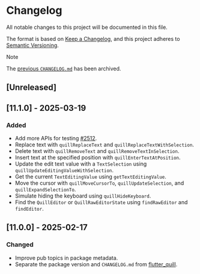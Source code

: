 # Changelog

All notable changes to this project will be documented in this file.

The format is based on [Keep a Changelog](https://keepachangelog.com/en/1.1.0/),
and this project adheres to [Semantic Versioning](https://semver.org/spec/v2.0.0.html).

> [!NOTE]
> The [previous `CHANGELOG.md`](https://github.com/singerdmx/flutter-quill/blob/master/doc/OLD_CHANGELOG.md) has been archived.

## [Unreleased]

## [11.1.0] - 2025-03-19

### Added

- Add more APIs for testing [#2512](https://github.com/singerdmx/flutter-quill/pull/2512).
- Replace text with `quillReplaceText` and `quillReplaceTextWithSelection`.
- Delete text with `quillRemoveText` and `quillRemoveTextInSelection`.
- Insert text at the specified position with `quillEnterTextAtPosition`.
- Update the edit text value with a `TextSelection` using `quillUpdateEditingValueWithSelection`.
- Get the current `TextEditingValue` using `getTextEditingValue`.
- Move the cursor with `quillMoveCursorTo`, `quillUpdateSelection`, and `quillExpandSelectionTo`.
- Simulate hiding the keyboard using `quillHideKeyboard`.
- Find the `QuillEditor` or `QuillRawEditorState` using `findRawEditor` and `findEditor`.

## [11.0.0] - 2025-02-17

### Changed

- Improve pub topics in package metadata.
- Separate the package version and `CHANGELOG.md` from [flutter_quill](https://pub.dev/packages/flutter_quill).

